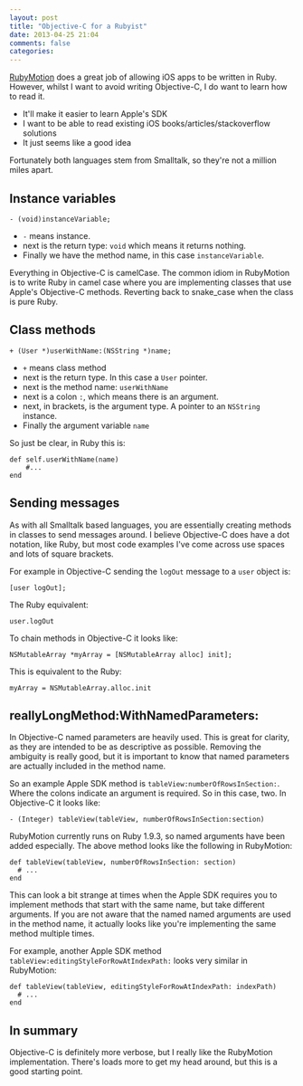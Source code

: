 ```yaml
---
layout: post
title: "Objective-C for a Rubyist"
date: 2013-04-25 21:04
comments: false
categories:
---
```


[RubyMotion](http://www.rubymotion.com/) does a great job of allowing iOS apps to be written in Ruby. However,
whilst I want to avoid writing Objective-C, I do want to learn how to read it.

- It'll make it easier to learn Apple's SDK
- I want to be able to read existing iOS books/articles/stackoverflow solutions
- It just seems like a good idea

Fortunately both languages stem from Smalltalk, so they're not a million miles
apart.

## Instance variables

    - (void)instanceVariable;

- `-` means instance.
- next is the return type: `void` which means it returns nothing.
- Finally we have the method name, in this case `instanceVariable`.

Everything in Objective-C is camelCase. The common idiom in
 RubyMotion is to write Ruby in camel case where you are implementing
 classes that use Apple's Objective-C methods. Reverting back to snake_case when
 the class is pure Ruby.

## Class methods

    + (User *)userWithName:(NSString *)name;

- `+` means class method
- next is the return type. In this case a `User` pointer.
- next is the method name: `userWithName`
- next is a colon `:`, which means there is an argument.
- next, in brackets, is the argument type. A pointer to an `NSString` instance.
- Finally the argument variable `name`

So just be clear, in Ruby this is:

    def self.userWithName(name)
    	#...
    end

## Sending messages

As with all Smalltalk based languages, you are essentially creating methods in
classes to send messages around. I believe Objective-C does have a dot notation,
like Ruby, but most code examples I've come across use spaces and lots of square
brackets.

For example in Objective-C sending the `logOut` message to a `user` object is:

    [user logOut];

The Ruby equivalent:

    user.logOut

To chain methods in Objective-C it looks like:

    NSMutableArray *myArray = [NSMutableArray alloc] init];

This is equivalent to the Ruby:

    myArray = NSMutableArray.alloc.init

## reallyLongMethod:WithNamedParameters:

In Objective-C named parameters are heavily used. This is great for clarity, as
they are intended to be as descriptive as possible. Removing the ambiguity is
really good, but it is important to know that named parameters are actually
included in the method name.

So an example Apple SDK method is `tableView:numberOfRowsInSection:`. Where the
colons indicate an argument is required. So in this case, two. In Objective-C it
looks like:

    - (Integer) tableView(tableView, numberOfRowsInSection:section)

RubyMotion currently runs on Ruby 1.9.3, so named arguments have been added
especially. The above method looks like the following in RubyMotion:

    def tableView(tableView, numberOfRowsInSection: section)
      # ...
    end

This can look a bit strange at times when the Apple SDK requires you to implement
methods that start with the same name, but take different arguments. If you are
not aware that the named named arguments are used in the method name, it actually
looks like you're implementing the same method multiple times.

For example, another Apple SDK method `tableView:editingStyleForRowAtIndexPath:` looks very similar in RubyMotion:

    def tableView(tableView, editingStyleForRowAtIndexPath: indexPath)
      # ...
    end

## In summary

Objective-C is definitely more verbose, but I really like the RubyMotion
implementation. There's loads more to get my head around, but this is a good
starting point.